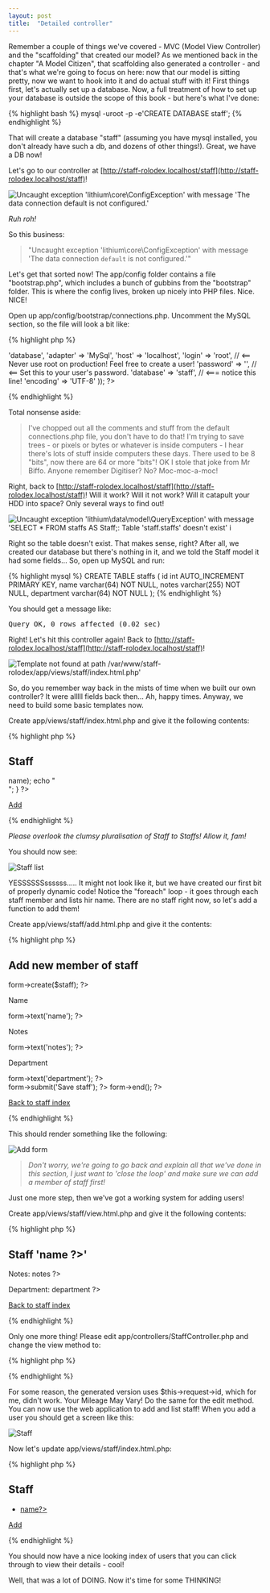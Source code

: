 ```yaml
---
layout: post
title:  "Detailed controller"
---
```


Remember a couple of things we've covered - MVC (Model View Controller) and the "scaffolding" that created our model? As we mentioned back in the chapter "A Model Citizen", that scaffolding also generated a controller - and that's what we're going to focus on here: now that our model is sitting pretty, now we want to hook into it and do actual stuff with it! First things first, let's actually set up a database. Now, a full treatment of how to set up your database is outside the scope of this book - but here's what I've done:

{% highlight bash %}
    mysql -uroot -p -e'CREATE DATABASE staff';
{% endhighlight %}

That will create a database "staff" (assuming you have mysql installed, you don't already have such a db, and dozens of other things!). Great, we have a DB now!

Let's go to our controller at [http://staff-rolodex.localhost/staff](http://staff-rolodex.localhost/staff)!

![Uncaught exception 'lithium\core\ConfigException' with message 'The data connection `default` is not configured.'](assets/crashy-controller.png)

_Ruh roh!_

So this business:

> "Uncaught exception 'lithium\core\ConfigException' with message 'The data connection `default` is not configured.'"

Let's get that sorted now! The app/config folder contains a file "bootstrap.php", which includes a bunch of gubbins from the "bootstrap" folder. This is where the config lives, broken up nicely into PHP files. Nice. NICE!

Open up app/config/bootstrap/connections.php. Uncomment the MySQL section, so the file will look a bit like:

{% highlight php %}
<?php
use lithium\data\Connections;
 Connections::add('default', array(
 	'type' => 'database',
 	'adapter' => 'MySql',
 	'host' => 'localhost',
 	'login' => 'root', // <== Never use root on production! Feel free to create a user!
 	'password' => '', // <== Set this to your user's password.
 	'database' => 'staff', // <=== notice this line!
 	'encoding' => 'UTF-8'
 ));
?>
{% endhighlight %}

Total nonsense aside:

> I've chopped out all the comments and stuff from the default connections.php file, you don't have to do that! I'm trying to save trees - or pixels or bytes or whatever is inside computers - I hear there's lots of stuff inside computers these days. There used to be 8 "bits", now there are 64 or more "bits"! OK I stole that joke from Mr Biffo. Anyone remember Digitiser? No? Moc-moc-a-moc!

Right, back to [http://staff-rolodex.localhost/staff](http://staff-rolodex.localhost/staff)! Will it work? Will it not work? Will it catapult your HDD into space? Only several ways to find out!

![ Uncaught exception 'lithium\data\model\QueryException' with message 'SELECT * FROM `staffs` AS `Staff`;: Table 'staff.staffs' doesn't exist' i](assets/crashy-db.png)

Right so the table doesn't exist. That makes sense, right? After all, we created our database but there's nothing in it, and we told the Staff model it had some fields... So, open up MySQL and run:

{% highlight mysql %}
CREATE TABLE staffs (
    id int AUTO_INCREMENT PRIMARY KEY,
    name varchar(64) NOT NULL,
    notes varchar(255) NOT NULL,
    department varchar(64) NOT NULL
);
{% endhighlight %}

You should get a message like:

<pre>
Query OK, 0 rows affected (0.02 sec)
</pre>

Right! Let's hit this controller again! Back to [http://staff-rolodex.localhost/staff](http://staff-rolodex.localhost/staff)!

![Template not found at path `/var/www/staff-rolodex/app/views/staff/index.html.php`'](assets/crashy-no-template.png)

So, do you remember way back in the mists of time when we built our own controller? It were alllll fields back then... Ah, happy times. Anyway, we need to build some basic templates now.

Create app/views/staff/index.html.php and give it the following contents:

{% highlight php %}
<h2>Staff</h2>
<?php
foreach($staffs as $staff) {
    echo $h($staff->name);
    echo "<br/>";
}
?>
<p><a class="btn btn-large" href="<?= $this->url(array('Staff::add')); ?>">Add</a></p>
{% endhighlight %}

_Please overlook the clumsy pluralisation of Staff to Staffs! Allow it, fam!_

You should now see:

![Staff list](assets/staff-list.png)

YESSSSSSssssss..... It might not look like it, but we have created our first bit of properly dynamic code! Notice the "foreach" loop - it goes through each staff member and lists hir name. There are no staff right now, so let's add a function to add them!

Create app/views/staff/add.html.php and give it the contents:

{% highlight php %}
<h2>Add new member of staff</h2>

<?= $this->form->create($staff); ?>
<label>Name</label>
<?= $this->form->text('name'); ?>
<label>Notes</label>
<?= $this->form->text('notes'); ?>
<label>Department</label>
<?= $this->form->text('department'); ?>
<br/>
<?= $this->form->submit('Save staff'); ?>
<?= $this->form->end(); ?>

<p><a class="btn btn-large" href="<?= $this->url(array('Staff::index')); ?>">Back to staff index</a></p>
{% endhighlight %}

This should render something like the following:

![Add form](assets/add-form.png)

> _Don't worry, we're going to go back and explain all that we've done in this section, I just want to 'close the loop' and make sure we can add a member of staff first!_

Just one more step, then we've got a working system for adding users!

Create app/views/staff/view.html.php and give it the following contents:

{% highlight php %}
<h2>Staff '<?= $staff->name ?>'</h2>
<p> Notes: <?= $staff->notes ?></p>
<p> Department: <?= $staff->department ?></p>

<p><a class="btn btn-large" href="<?= $this->url(array('Staff::index')); ?>">Back to staff index</a></p>
{% endhighlight %}

Only one more thing! Please edit app/controllers/StaffController.php and change the view method to:

{% highlight php %}
<?php

// ...
	public function view($id) {
        $staff = Staff::first($id);
		return compact('staff');
	}
// ...
?>
{% endhighlight %}

For some reason, the generated version uses $this->request->id, which for me, didn't work. Your Mileage May Vary! Do the same for the edit method. You can now use the web application to add and list staff! When you add a user you should get a screen like this:

![Staff](assets/staff.png)

Now let's update app/views/staff/index.html.php:

{% highlight php %}
<h2>Staff</h2>
<ul>
<?php
foreach($staffs as $staff) {
    ?><li><a href="<?=$this->url(array('Staff::view', 'args' => array($staff->id)));?>">
            <?=$staff->name?>
        </a></li><?php
}
?>
</ul>
<p><a class="btn btn-large" href="<?= $this->url(array('Staff::add')); ?>">Add</a></p>
{% endhighlight %}

You should now have a nice looking index of users that you can click through to view their details - cool!

Well, that was a lot of DOING. Now it's time for some THINKING!